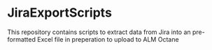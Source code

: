 # JiraExportScripts
This repository contains scripts to extract data from Jira into an pre-formatted Excel file in preperation to upload to ALM Octane
